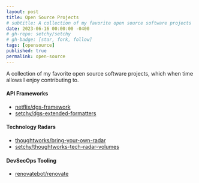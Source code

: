 ```yaml
---
layout: post
title: Open Source Projects
# subtitle: A collection of my favorite open source software projects
date: 2023-06-16 00:00:00 -0400
# gh-repo: setchy/setchy
# gh-badge: [star, fork, follow]
tags: [opensource]
published: true
permalink: open-source
---
```


A collection of my favorite open source software projects, which when time allows I enjoy contributing to.

#### API Frameworks

- <span id="github-icon">[netflix/dgs-framework](https://github.com/Netflix/dgs-framework)
- <span id="github-icon">[setchy/dgs-extended-formatters](https://github.com/setchy/dgs-extended-formatters)

#### Technology Radars

- <span id="github-icon">[thoughtworks/bring-your-own-radar](https://github.com/thoughtworks/build-your-own-radar)
- <span id="github-icon">[setchy/thoughtworks-tech-radar-volumes](https://github.com/setchy/thoughtworks-tech-radar-volumes)

#### DevSecOps Tooling

- <span id="github-icon">[renovatebot/renovate](https://github.com/renovatebot/renovate)
